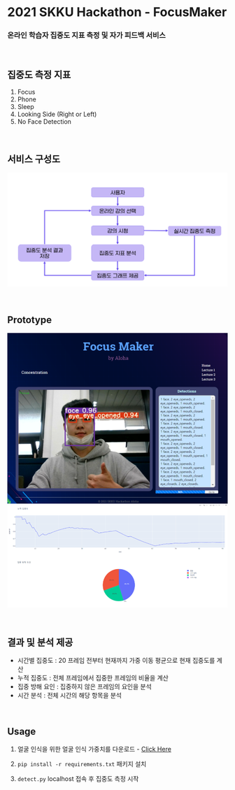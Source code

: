 # 2021 SKKU Hackathon - FocusMaker

### 온라인 학습자 집중도 지표 측정 및 자가 피드백 서비스

<br>

## 집중도 측정 지표
1. Focus
2. Phone
3. Sleep
4. Looking Side (Right or Left)
5. No Face Detection

<br>

## 서비스 구성도

![image](./images/1.png)

<br>

## Prototype
![image](./images/2.png)
![image](./images/3.png)

<br>

## 결과 및 분석 제공

- 시간별 집중도 : 20 프레임 전부터 현재까지 가중 이동 평균으로 현재 집중도를 계산
- 누적 집중도 : 전체 프레임에서 집중한 프레임의 비율을 계산
- 집중 방해 요인 : 집중하지 않은 프레임의 요인을 분석
- 시간 분석 : 전체 시간의 해당 항목을 분석

<br>

## Usage

1. 얼굴 인식을 위한 얼굴 인식 가중치를 다운로드 - [Click Here](https://drive.google.com/file/d/1m6eOs6lGYVKuJS9GWVuuTlbXb_X62Oee/view?usp=sharing)

2. ```pip install -r requirements.txt```
패키지 설치

  

3. ```detect.py```
localhost 접속 후 집중도 측정 시작

  
